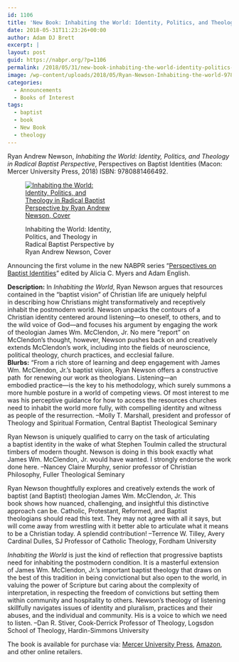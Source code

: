 ```yaml
---
id: 1106
title: 'New Book: Inhabiting the World: Identity, Politics, and Theology in Radical Baptist Perspective'
date: 2018-05-31T11:23:26+00:00
author: Adam DJ Brett
excerpt: |
layout: post
guid: https://nabpr.org/?p=1106
permalink: /2018/05/31/new-book-inhabiting-the-world-identity-politics-and-theology-in-radical-baptist-perspective/
image: /wp-content/uploads/2018/05/Ryan-Newson-Inhabiting-the-world-9780881466492.jpg
categories:
  - Announcements
  - Books of Interest
tags:
  - baptist
  - book
  - New Book
  - theology
---
```

Ryan Andrew Newson, _Inhabiting the World: Identity, Politics, and Theology in Radical Baptist Perspective_, Perspectives on Baptist Identities (Macon: Mercer University Press, 2018) ISBN: 9780881466492.<figure id="attachment_1107" aria-describedby="caption-attachment-1107" style="width: 200px" class="wp-caption alignleft">

[<img class="wp-image-1107 size-medium" src="/wp-content/uploads/2018/05/Ryan-Newson-Inhabiting-the-world-9780881466492-200x300.jpg" alt="Inhabiting the World: Identity, Politics, and Theology in Radical Baptist Perspective by Ryan Andrew Newson, Cover" width="200" height="300" srcset="/wp-content/uploads/2018/05/Ryan-Newson-Inhabiting-the-world-9780881466492-200x300.jpg 200w, /wp-content/uploads/2018/05/Ryan-Newson-Inhabiting-the-world-9780881466492-768x1152.jpg 768w, /wp-content/uploads/2018/05/Ryan-Newson-Inhabiting-the-world-9780881466492-683x1024.jpg 683w, /wp-content/uploads/2018/05/Ryan-Newson-Inhabiting-the-world-9780881466492.jpg 1365w" sizes="(max-width: 200px) 100vw, 200px" />](/wp-content/uploads/2018/05/Ryan-Newson-Inhabiting-the-world-9780881466492.jpg)<figcaption id="caption-attachment-1107" class="wp-caption-text">Inhabiting the World: Identity, Politics, and Theology in Radical Baptist Perspective by Ryan Andrew Newson, Cover</figcaption></figure> 

Announcing the first volume in the new NABPR series &#8220;[Perspectives on Baptist Identities](https://nabpr.org/publications/)&#8221; edited by Alicia C. Myers and Adam English.

<div>
  <b>Description:</b> In <i>Inhabiting the World</i>, Ryan Newson argues that resources contained in the &#8220;baptist vision&#8221; of Christian life are uniquely helpful in describing how Christians might transformatively and receptively inhabit the postmodern world. Newson unpacks the contours of a Christian identity centered around listening—to oneself, to others, and to the wild voice of God—and focuses his argument by engaging the work of theologian James Wm. McClendon, Jr. No mere &#8220;report&#8221; on McClendon&#8217;s thought, however, Newson pushes back on and creatively extends McClendon&#8217;s work, including into the fields of neuroscience, political theology, church practices, and ecclesial failure.
</div>

<div>
</div>

<div>
  <b>Blurbs:</b> &#8220;From a rich store of learning and deep engagement with James Wm. McClendon, Jr.&#8217;s baptist vision, Ryan Newson offers a constructive path  for renewing our work as theologians. Listening—an embodied practice—is the key to his methodology, which surely summons a more humble posture in a world of competing views. Of most interest to me was his perceptive guidance for how to access the resources churches need to inhabit the world more fully, with compelling identity and witness as people of the resurrection. &#8211;Molly T. Marshall, president and professor of Theology and Spiritual Formation, Central Baptist Theological Seminary
</div>

Ryan Newson is uniquely qualified to carry on the task of articulating a baptist identity in the wake of what Stephen Toulmin called the structural timbers of modern thought. Newson is doing in this book exactly what James Wm. McClendon, Jr. would have wanted. I strongly endorse the work done here. &#8211;Nancey Claire Murphy, senior professor of Christian Philosophy, Fuller Theological Seminary

Ryan Newson thoughtfully explores and creatively extends the work of baptist (and Baptist) theologian James Wm. McClendon, Jr. This book shows how nuanced, challenging, and insightful this distinctive approach can be. Catholic, Protestant, Reformed, and Baptist theologians should read this text. They may not agree with all it says, but will come away from wrestling with it better able to articulate what it means to be a Christian today. A splendid contribution! &#8211;Terrence W. Tilley, Avery Cardinal Dulles, SJ Professor of Catholic Theology, Fordham University

_Inhabiting the World_ is just the kind of reflection that progressive baptists need for inhabiting the postmodern condition. It is a masterful extension of James Wm. McClendon, Jr.&#8217;s important baptist theology that draws on the best of this tradition in being convictional but also open to the world, in valuing the power of Scripture but caring about the complexity of interpretation, in respecting the freedom of convictions but setting them within community and hospitality to others. Newson&#8217;s theology of listening skillfully navigates issues of identity and pluralism, practices and their abuses, and the individual and community. His is a voice to which we need to listen. &#8211;Dan R. Stiver, Cook-Derrick Professor of Theology, Logsdon School of Theology, Hardin-Simmons University

The book is available for purchase via: [Mercer University Press](https://www.mupress.org/Inhabiting-the-World-Identity-Politics-and-Theology-in-Radical-Baptist-Perspective-P966.aspx), [Amazon](https://www.amazon.com/Inhabiting-World-Perspective-Perspectives-Identities/dp/0881466492), and other online retailers.

&nbsp;